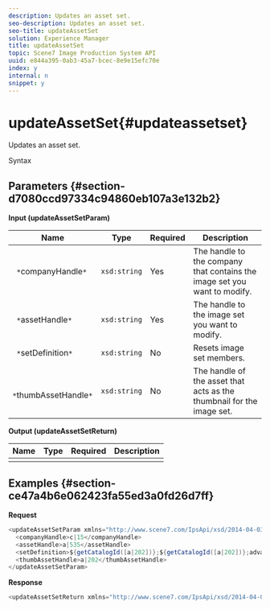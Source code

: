 ```yaml
---
description: Updates an asset set.
seo-description: Updates an asset set.
seo-title: updateAssetSet
solution: Experience Manager
title: updateAssetSet
topic: Scene7 Image Production System API
uuid: e844a395-0ab3-45a7-bcec-8e9e15efc70e
index: y
internal: n
snippet: y
---
```


# updateAssetSet{#updateassetset}

Updates an asset set.

 Syntax 

## Parameters {#section-d7080ccd97334c94860eb107a3e132b2}

**Input (updateAssetSetParam)**

|  Name  | Type  | Required  | Description  |
|---|---|---|---|
|  ` *`companyHandle`*`  | `xsd:string`  | Yes  | The handle to the company that contains the image set you want to modify.  |
|  ` *`assetHandle`*`  | `xsd:string`  | Yes  | The handle to the image set you want to modify.  |
|  ` *`setDefinition`*`  | `xsd:string`  | No  | Resets image set members.  |
|  ` *`thumbAssetHandle`*`  | `xsd:string`  | No  | The handle of the asset that acts as the thumbnail for the image set.  |

**Output (updateAssetSetReturn)**

|  Name  | Type  | Required  | Description  |
|---|---|---|---|
|   |  |  |  |

## Examples {#section-ce47a4b6e062423fa55ed3a0fd26d7ff}

**Request** 

```java
<updateAssetSetParam xmlns="http://www.scene7.com/IpsApi/xsd/2014-04-03"> 
  <companyHandle>c|15</companyHandle> 
  <assetHandle>a|535</assetHandle> 
  <setDefinition>${getCatalogId([a|202])};${getCatalogId([a|202])};advanced_image;,${getCatalogId([a|935])};${getCatalogId([a|935])};advanced_image;,${getCatalogId([a|933])};${getCatalogId([a|933])};advanced_image;</setDefinition> 
  <thumbAssetHandle>a|202</thumbAssetHandle> 
</updateAssetSetParam>
```

**Response** 

```java
<updateAssetSetReturn xmlns="http://www.scene7.com/IpsApi/xsd/2014-04-03"/>
```

